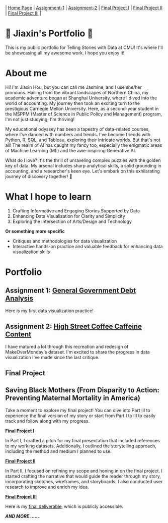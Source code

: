 | [Home Page](https://jasmine54.github.io/Data-Visualization/) | [Assignment-1](Assignment-1.md) | [Assignment-2](Assignment-2.md) | [Final Project I](final-project-part-1.md) | [Final Project II](final-project-part-2.md) | [Final Project III](final-project-part-3.md) |

# 🌟 Jiaxin's Portfolio 🌟
This is my public portfolio for Telling Stories with Data at CMU! It's where I'll be showcasing all my awesome work. I hope you enjoy it!

# About me
Hi! I'm Jiaxin Hou, but you can call me Jasmine, and I use she/her pronouns. Hailing from the vibrant landscapes of Northern China, my academic adventure began at Shanghai University, where I dived into the world of accounting. My journey then took an exciting turn to the prestigious Carnegie Mellon University. Here, as a second-year student in the MSPPM (Master of Science in Public Policy and Management) program, I'm not just studying; I'm thriving!

My educational odyssey has been a tapestry of data-related courses, where I've danced with numbers and trends. I've become friends with Python, R, SQL, and Tableau, exploring their intricate worlds. But that's not all! The realm of AI has caught my fancy too, especially the enigmatic areas of Machine Learning (ML) and the awe-inspiring Generative AI.

What do I love? It's the thrill of unraveling complex puzzles with the golden key of data. My arsenal includes sharp analytical skills, a solid grounding in accounting, and a researcher's keen eye. Let's embark on this exhilarating journey of discovery together! 🚀

# What I hope to learn
 
1. Crafting Informative and Engaging Stories Supported by Data
2. Enhancing Data Visualization for Clarity and Simplicity
3. Exploring the Intersection of Arts/Design and Technology

**Or something more specific** 
- Critiques and methodologies for data visualization
- Interactive hands-on practice and valuable feedback for enhancing data visualization skills


# Portfolio

## Assignment 1: [General Government Debt Analysis](Assignment-1.md)

Here is my first data visualization practice!


## Assignment 2: [High Street Coffee Caffeine Content](Assignment-2.md)

I have matured a lot through this recreation and redesign of MakeOverMonday's dataset. I'm excited to share the progress in data visualization I've made since the last critique.

## Final Project
## Saving Black Mothers (From Disparity to Action: Preventing Maternal Mortality in America)

Take a moment to explore my final project! You can dive into Part III to experience the final version of my story or start from Part I to III to easily track and follow along with my progress.

**[Final Project I](final-project-part-1.md)**

In Part I, I crafted a pitch for my final presentation that included references to my working datasets. Additionally, I outlined the storytelling approach, including the method and medium I planned to use.

**[Final Project II](final-project-part-2.md)**

In Part II, I focused on refining my scope and honing in on the final project. I started crafting the narrative that would guide the reader through my story, incorporating sketches, wireframes, and storyboards. I also conducted user research to improve and enrich my idea.

**[Final Project III](final-project-part-3.md)**

Here is my [final deliverable](https://carnegiemellon.shorthandstories.com/savingmothersinus/index.html), which is publicly accessible.




***AND MORE ......***

